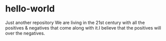 # hello-world
Just another repository
We are living in the 21st century with all the positives & negatives that come along with it.I believe that the positives will over the negatives. 
